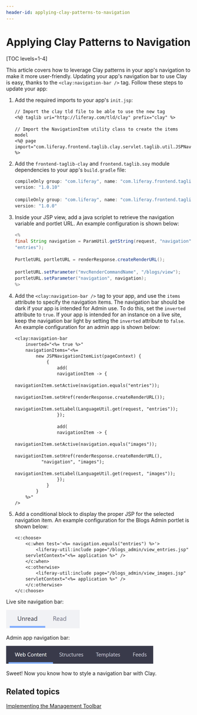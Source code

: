 ```yaml
---
header-id: applying-clay-patterns-to-navigation
---
```


# Applying Clay Patterns to Navigation

[TOC levels=1-4]

This article covers how to leverage Clay patterns in your app's navigation to 
make it more user-friendly. Updating your app's navigation bar to use Clay is 
easy, thanks to the `<clay:navigation-bar />` tag. Follow these steps to update 
your app:

1.  Add the required imports to your app's `init.jsp`:

    ```markup
    // Import the clay tld file to be able to use the new tag
    <%@ taglib uri="http://liferay.com/tld/clay" prefix="clay" %>

    // Import the NavigationItem utility class to create the items model
    <%@ page import="com.liferay.frontend.taglib.clay.servlet.taglib.util.JSPNavigationItemList" %>
    ```

2.  Add the `frontend-taglib-clay` and `frontend.taglib.soy` module dependencies 
    to your app's `build.gradle` file:

    ```groovy
    compileOnly group: "com.liferay", name: "com.liferay.frontend.taglib.soy", 
    version: "1.0.10"

    compileOnly group: "com.liferay", name: "com.liferay.frontend.taglib.clay", 
    version: "1.0.0"
    ```

3.  Inside your JSP view, add a java scriplet to retrieve the navigation 
    variable and portlet URL. An example configuration is shown below:

    ```java
    <%
    final String navigation = ParamUtil.getString(request, "navigation", 
    "entries");

    PortletURL portletURL = renderResponse.createRenderURL();

    portletURL.setParameter("mvcRenderCommandName", "/blogs/view");
    portletURL.setParameter("navigation", navigation);
    %>
    ```

4.  Add the `<clay:navigation-bar />` tag to your app, and use the `items` 
    attribute to specify the navigation items. The navigation bar should be dark 
    if your app is intended for Admin use. To do this, set the `inverted` 
    attribute to `true`. If your app is intended for an instance on a live site, 
    keep the navigation bar light by setting the `inverted` attribute to 
    `false`. An example configuration for an admin app is shown below:

    ```markup
    <clay:navigation-bar
    	inverted="<%= true %>"
    	navigationItems="<%=
    		new JSPNavigationItemList(pageContext) {
    			{
    				add(
    				navigationItem -> {
    					navigationItem.setActive(navigation.equals("entries"));
    					navigationItem.setHref(renderResponse.createRenderURL());
    					navigationItem.setLabel(LanguageUtil.get(request, "entries"));
    				});

    				add(
    				navigationItem -> {
    					navigationItem.setActive(navigation.equals("images"));
    					navigationItem.setHref(renderResponse.createRenderURL(), 
              "navigation", "images");
    					navigationItem.setLabel(LanguageUtil.get(request, "images"));
    				});
    			}
    		}
    	%>"
    />
    ```

5.  Add a conditional block to display the proper JSP for the selected 
    navigation item. An example configuration for the Blogs Admin portlet is 
    shown below:

    ```markup
    <c:choose>
    	<c:when test='<%= navigation.equals("entries") %>'>
    		<liferay-util:include page="/blogs_admin/view_entries.jsp" 
        servletContext="<%= application %>" />
    	</c:when>
    	<c:otherwise>
    		<liferay-util:include page="/blogs_admin/view_images.jsp" 
        servletContext="<%= application %>" />
    	</c:otherwise>
    </c:choose>
    ```

Live site navigation bar:

![Figure 1: The navigation bar should be light for apps on the live site.](../../../images/clay-patterns-navbar.png)

Admin app navigation bar:

![Figure 2: The navigation bar should be dark (inverted) in admin apps.](../../../images/clay-patterns-navbar-inverted.png)

Sweet! Now you know how to style a navigation bar with Clay. 

## Related topics

[Implementing the Management Toolbar](/docs/7-2/frameworks/-/knowledge_base/f/implementing-the-management-toolbar)
